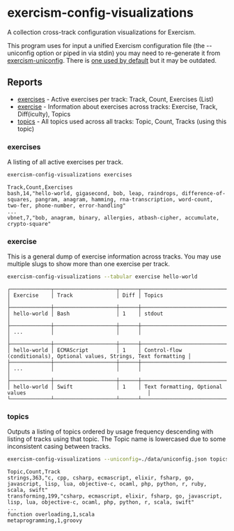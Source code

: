 # exercism-config-visualizations

A collection cross-track configuration visualizations for Exercism.

This program uses for input a unified Exercism configuration file (the --uniconfig option or piped in via stdin) you may need to re-generate it from [exercism-uniconfig](https://www.npmjs.com/package/exercism-uniconfig). There is [one used by default](./data/uniconfig.json) but it may be outdated.

## Reports

- [exercises](#exercises) - Active exercises per track: Track, Count, Exercises (List)
- [exercise](#exercise) - Information about exercises across tracks: Exercise, Track, Diff(iculty), Topics
- [topics](#topics) - All topics used across all tracks: Topic, Count, Tracks (using this topic)

### exercises

A listing of all active exercises per track.

```bash
exercism-config-visualizations exercises
```

```csv
Track,Count,Exercises
bash,14,"hello-world, gigasecond, bob, leap, raindrops, difference-of-squares, pangram, anagram, hamming, rna-transcription, word-count, two-fer, phone-number, error-handling"
...
vbnet,7,"bob, anagram, binary, allergies, atbash-cipher, accumulate, crypto-square"
```

### exercise

This is a general dump of exercise information across tracks. You may use multiple slugs to show more than one exercise per track.

```bash
exercism-config-visualizations --tabular exercise hello-world
```

```text
┌─────────────┬────────────────────┬──────┬────────────────────────────────────────────────────────────────────────┐
│ Exercise    │ Track              │ Diff │ Topics                                                                 │
├─────────────┼────────────────────┼──────┼────────────────────────────────────────────────────────────────────────┤
│ hello-world │ Bash               │ 1    │ stdout                                                                 │
├─────────────┼────────────────────┼──────┼────────────────────────────────────────────────────────────────────────┤
│ ...         │                    │      │                                                                        │
├─────────────┼────────────────────┼──────┼────────────────────────────────────────────────────────────────────────┤
│ hello-world │ ECMAScript         │ 1    │ Control-flow (conditionals), Optional values, Strings, Text formatting │
├─────────────┼────────────────────┼──────┼────────────────────────────────────────────────────────────────────────┤
│ ...         │                    │      │                                                                        │
├─────────────┼────────────────────┼──────┼────────────────────────────────────────────────────────────────────────┤
│ hello-world │ Swift              │ 1    │ Text formatting, Optional values                                       │
└─────────────┴────────────────────┴──────┴────────────────────────────────────────────────────────────────────────┘
```

### topics

Outputs a listing of topics ordered by usage frequency descending with listing of tracks using that topic. The Topic name is lowercased due to some inconsistent casing between tracks.

```bash
exercism-config-visualizations --uniconfig=./data/uniconfig.json topics

```

```csv
Topic,Count,Track
strings,363,"c, cpp, csharp, ecmascript, elixir, fsharp, go, javascript, lisp, lua, objective-c, ocaml, php, python, r, ruby, scala, swift"
transforming,199,"csharp, ecmascript, elixir, fsharp, go, javascript, lisp, lua, objective-c, ocaml, php, python, r, scala, swift"
...
function overloading,1,scala
metaprogramming,1,groovy

```

